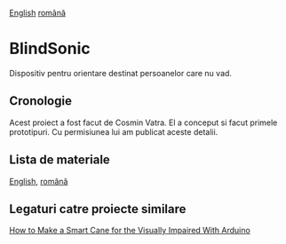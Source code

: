 [English](https://github.com/mircea-vutcovici/blind-sonic) [română](https://github.com/mircea-vutcovici/blind-sonic/blob/master/README.ro.md)
# BlindSonic
Dispositiv pentru orientare destinat persoanelor care nu vad.

## Cronologie
Acest proiect a fost facut de Cosmin Vatra. El a conceput si facut primele prototipuri.
Cu permisiunea lui am publicat aceste detalii.

## Lista de materiale
[English](https://github.com/mircea-vutcovici/blind-sonic/blob/master/BOM.md), [română](https://github.com/mircea-vutcovici/blind-sonic/blob/master/BOM.ro.md)

## Legaturi catre proiecte similare
[How to Make a Smart Cane for the Visually Impaired With Arduino](https://maker.pro/projects/arduino/arduino-smart-cane-for-the-blind)
